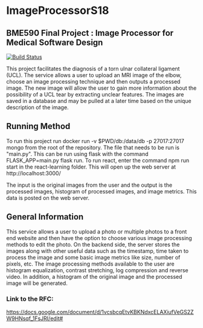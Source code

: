 # ImageProcessorS18
## BME590 Final Project : Image Processor for Medical Software Design

[![Build Status](https://travis-ci.org/kmc97/ImageProcessorS18.svg?branch=master)](https://travis-ci.org/kmc97/ImageProcessorS18)

This project facilitates the diagnosis of a torn ulnar collateral ligament (UCL). The service allows a user to upload an MRI image of the elbow, choose an image processing technique and then outputs a processed image. The new image will allow the user to gain more information about the possibility of a UCL tear by extracting unclear features. The images are saved in a database and may be pulled at a later time based on the unique description of the image.

## Running Method
To run this project run docker run -v $PWD/db:/data/db -p 27017:27017 mongo from the root of the repository. The file that needs to be run is "main.py". This can be run using flask with the command FLASK_APP=main.py flask run. To run react, enter the command npm run start in the react-learning folder. This will open up the web server at http://localhost:3000/

The input is the original images from the user and the output is the processed images, histogram of processed images, and image metrics. This data is posted on the web server.

## General Information
This service allows a user to upload a photo or multiple photos to a front end website and then have the option to choose various image processing methods to edit the photo. On the backend side, the server stores the images along with other useful data such as the timestamp, time taken to process the image and some basic image metrics like size, number of pixels, etc. The image processing methods available to the user are histogram equalization, contrast stretching, log compression and reverse video. In addition, a histogram of the original image and the processed image will be generated.

### Link to the RFC:
https://docs.google.com/document/d/1vcsbcqEtvKBKNdxcELAXiufVeGS2ZW9HNsqf_1FsJRI/edit#
